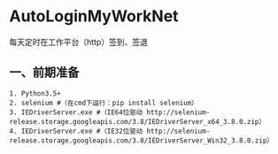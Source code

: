 # AutoLoginMyWorkNet
每天定时在工作平台（http）签到、签退
## 一、前期准备
    1. Python3.5+
    2. selenium #（在cmd下运行：pip install selenium）
    3. IEDriverServer.exe #（IE64位驱动 http://selenium-release.storage.googleapis.com/3.8/IEDriverServer_x64_3.8.0.zip）
    4. IEDriverServer.exe #（IE32位驱动 http://selenium-release.storage.googleapis.com/3.8/IEDriverServer_Win32_3.8.0.zip）
